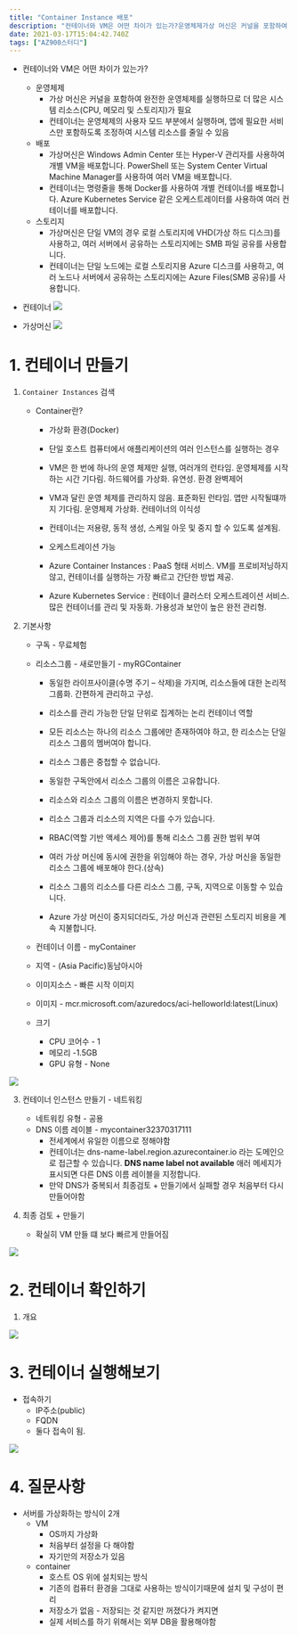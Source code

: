 ```yaml
---
title: "Container Instance 배포"
description: "컨테이너와 VM은 어떤 차이가 있는가?운영체제가상 머신은 커널을 포함하여 완전한 운영체제를 실행하므로 더 많은 시스템 리소스(CPU, 메모리 및 스토리지)가 필요컨테이너는 운영체제의 사용자 모드 부분에서 실행하며, 앱에 필요한 서비스만 포함하도록 조정하여 시스템 리소스"
date: 2021-03-17T15:04:42.740Z
tags: ["AZ900스터디"]
---
```

- 컨테이너와 VM은 어떤 차이가 있는가?
  - 운영체제
    - 가상 머신은 커널을 포함하여 완전한 운영체제를 실행하므로 더 많은 시스템 리소스(CPU, 메모리 및 스토리지)가 필요
    - 컨테이너는 운영체제의 사용자 모드 부분에서 실행하며, 앱에 필요한 서비스만 포함하도록 조정하여 시스템 리소스를 줄일 수 있음
  - 배포
    - 가상머신은 Windows Admin Center 또는 Hyper-V 관리자를 사용하여 개별 VM을 배포합니다. PowerShell 또는 System Center Virtual Machine Manager를 사용하여 여러 VM을 배포합니다.
    - 컨테이너는 명령줄을 통해 Docker를 사용하여 개별 컨테이너를 배포합니다. Azure Kubernetes Service 같은 오케스트레이터를 사용하여 여러 컨테이너를 배포합니다.
  - 스토리지
    - 가상머신은 단일 VM의 경우 로컬 스토리지에 VHD(가상 하드 디스크)를 사용하고, 여러 서버에서 공유하는 스토리지에는 SMB 파일 공유를 사용합니다.
    - 컨테이너는 단일 노드에는 로컬 스토리지용 Azure 디스크를 사용하고, 여러 노드나 서버에서 공유하는 스토리지에는 Azure Files(SMB 공유)를 사용합니다.

- 컨테이너
![](../images/9a1a4a76-fd25-4a41-abcf-2c724130ce08-image.png)
- 가상머신
![](../images/bc72543b-f0bb-4c8b-971c-a5bbe72c1558-image.png)

# 1. 컨테이너 만들기

1. `Container Instances` 검색

   - Container란?

     - 가상화 환경(Docker)
     - 단일 호스트 컴퓨터에서 애플리케이션의 여러 인스턴스를 실행하는 경우
     - VM은 한 번에 하나의 운영 체제만 실행, 여러개의 런타임. 운영체제를 시작하는 시간 기다림. 하드웨어를 가상화. 유연성. 환경 완벽제어

     - VM과 달린 운영 체제를 관리하지 않음. 표준화된 런타임. 앱만 시작될떄까지 기다림. 운영체제 가상화. 컨테이너의 이식성
     - 컨테이너는 저용량, 동적 생성, 스케일 아웃 및 중지 할 수 있도록 설계됨.
     - 오케스트레이션 가능
     - Azure Container Instances : PaaS 형태 서비스. VM를 프로비저닝하지 않고, 컨테이너를 실행하는 가장 빠르고 간단한 방법 제공.
     - Azure Kubernetes Service : 컨테이너 클러스터 오케스트레이션 서비스. 많은 컨테이너를 관리 및 자동화. 가용성과 보안이 높은 완전 관리형.

2. 기본사항

   - 구독 - 무료체험

   - 리소스그룹 - 새로만들기 - myRGContainer

     - 동일한 라이프사이클(수명 주기 – 삭제)을 가지며, 리소스들에 대한 논리적 그룹화.  간편하게 관리하고 구성. 

     - 리소스를 관리 가능한 단일 단위로 집계하는 논리 컨테이너 역할

     - 모든 리소스는 하나의 리소스 그룹에만 존재하여야 하고, 한 리소스는 단일 리소스 그룹의 멤버여야 합니다.

     - 리소스 그룹은 중첩할 수 없습니다. 

     - 동일한 구독안에서 리소스 그룹의 이름은 고유합니다.
     - 리소스와 리소스 그룹의 이름은 변경하지 못합니다.

     - 리소스 그룹과 리소스의 지역은 다를 수가 있습니다.

     - RBAC(역할 기반 액세스 제어)를 통해 리소스 그룹 권한 범위 부여

     - 여러 가상 머신에 동시에 권한을 위임해야 하는 경우, 가상 머신을 동일한 리소스 그룹에 배포해야 한다.(상속)

     - 리소스 그룹의 리소스를 다른 리소스 그룹, 구독, 지역으로 이동할 수 있습니다.

     - Azure 가상 머신이 중지되더라도, 가상 머신과 관련된 스토리지 비용을 계속 지불합니다.

   - 컨테이너 이름 - myContainer

   - 지역 - (Asia Pacific)동남아시아

   - 이미지소스 - 빠른 시작 이미지

   - 이미지 - mcr.microsoft.com/azuredocs/aci-helloworld:latest(Linux)

   - 크기 

     - CPU 코어수 - 1
     - 메모리 -1.5GB
     - GPU 유형 - None

![](../images/33194d4d-e88b-4422-bb1c-68e45b07c424-image-20210317202739872.png)

3. 컨테이너 인스턴스 만들기 - 네트워킹

   - 네트워킹 유형 - 공용
   - DNS 이름 레이블 - mycontainer32370317111
     - 전세계에서 유일한 이름으로 정해야함
     - 컨테이너는 dns-name-label.region.azurecontainer.io 라는 도메인으로 접근할 수 있습니다. **DNS name label not available** 애러 메세지가 표시되면 다른 DNS 이름 레이블을 지정합니다.
     - 만약 DNS가 중복되서 최종검토 + 만들기에서 실패할 경우 처음부터 다시 만들어야함

4. 최종 검토 + 만들기

   - 확실히 VM 만들 떄 보다 빠르게 만들어짐

![](../images/3d12bbfb-b6f7-4ea7-9d40-7fd521500e32-image-20210317203038745.png)

# 2. 컨테이너 확인하기

1. 개요


![](../images/8b1705d9-682b-4e05-8d06-5e67994cd5fd-image-20210317203728139.png)


# 3. 컨테이너 실행해보기

- 접속하기
  - IP주소(public) 
  - FQDN
  - 둘다 접속이 됨.

![](../images/89d09eea-04a1-4a8d-8cbe-6bb5634d8a27-image-20210317204057414.png)



# 4. 질문사항

- 서버를 가상화하는 방식이 2개
  - VM
    - OS까지 가상화
    - 처음부터 설정을 다 해야함
    - 자기만의 저장소가 있음
  - container
    - 호스트 OS 위에 설치되는 방식
    - 기존의 컴퓨터 환경을 그대로 사용하는 방식이기때문에 설치 및 구성이 편리
    - 저장소가 없음 - 저장되는 것 같지만 꺼졌다가 켜지면 
    - 실제 서비스를 하기 위해서는 외부 DB을 활용해야함